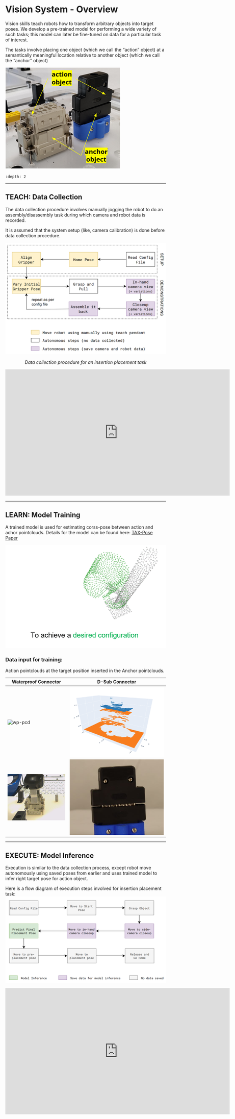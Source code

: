 # Vision System - Overview

Vision skills teach robots how to transform arbitrary objects into target poses. We develop a pre-trained model for performing a wide variety of such tasks; this model
can later be fine-tuned on data for a particular task of interest.

The tasks involve placing one object (which we call the “action” object) at a semantically meaningful location relative to another object (which we call the “anchor” object)

![action-anchor](../files/vision/action_anchor.png)

```{contents}
:depth: 2
```
---

## TEACH: Data Collection

The data collection procedure involves manually jogging the robot to do an assembly/disassembly task during which camera and robot data is recorded. 

It is assumed that the system setup (like, camera calibration) is done before data collection procedure. 

![data-collection](../files/vision/vision-data-collection.png)
*<center>Data collection procedure for an insertion placement task</center>*

<iframe width="704" height="396" src="https://www.youtube.com/embed/yKXflZ4BOYs" title="Vision Based Insertion - Training Procedure" frameborder="0" allow="accelerometer; autoplay; clipboard-write; encrypted-media; gyroscope; picture-in-picture; web-share" allowfullscreen></iframe> 

---

## LEARN: Model Training

A trained model is used for estimating corss-pose between action and achor pointclouds. Details for the model can be found here: [TAX-Pose Paper](https://arxiv.org/pdf/2211.09325)

![taxpose](../files/vision/vision-taxpose-overview.gif)

### Data input for training: 

Action pointclouds at the target position inserted in the Anchor pointclouds.

| Waterproof Connector | D-Sub Connector |
|----------------------| ----------------|
| ![wp-pcd](../files/vision/wp.gif) | ![dsub-pcd](../files/vision/dsub.gif) |
| ![wp-image](../files/vision/wp.png) | ![dsub-image](../files/vision/dsub.jpg) |

---

## EXECUTE: Model Inference

Execution is similar to the data collection process, except robot move autonomously using saved poses from earlier and uses trained model to infer right target pose for action object.

Here is a flow diagram of execution steps involved for insertion placement task:
![vision-execute](../files/vision/vision-execute.png)

<iframe width="704" height="396" src="https://www.youtube.com/embed/lsGcno54SCo" title="Vision Based Insertion" frameborder="0" allow="accelerometer; autoplay; clipboard-write; encrypted-media; gyroscope; picture-in-picture; web-share" allowfullscreen></iframe> 
